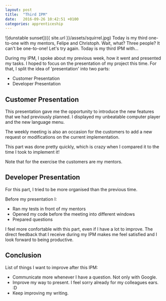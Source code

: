 ```yaml
---
layout: post
title:  "Third IPM"
date:   2016-09-26 10:42:51 +0100
categories: apprenticeship
---
```


![dunstable sunset]({{ site.url }}/assets/squirrel.jpg)
Today is my third one-to-one with my mentors, Felipe and Christoph. Wait, what?
Three people? It can't be one-to-one! Let's try again.
Today is my third IPM with...

During my IPM, I spoke about my previous week, how it went
and presented my tasks. I hoped to focus on the presentation of my project
this time. For that, I split the idea of 'presentation' into two parts:

- Customer Presentation
- Developer Presentation

## Customer Presentation
This presentation gave me the opportunity to introduce the new features that we
had previously planned. I displayed my unbeatable computer player and the new
language menu.

The weekly meeting is also an occasion for the customers to add a
new request or modifications on the current implementation.

This part was done pretty quickly, which is crazy when I compared it to the 
time I took to implement it!

Note that for the exercise the customers are my mentors.

## Developer Presentation
For this part, I tried to be more organised than the previous time.

Before my presentation I:

- Ran my tests in front of my mentors
- Opened my code before the meeting into different windows
- Prepared questions

I feel more confortable with this part, even if I have a lot to improve.
The direct feedback that I receive during my IPM  makes me feel
satisfied and I look forward to being productive.

## Conclusion
List of things I want to improve after this IPM:

- Communicate more whenever I have a question. Not only with Google.
- Improve my way to present. I feel sorry already for my colleagues ears. :D
- Keep improving my writing.
